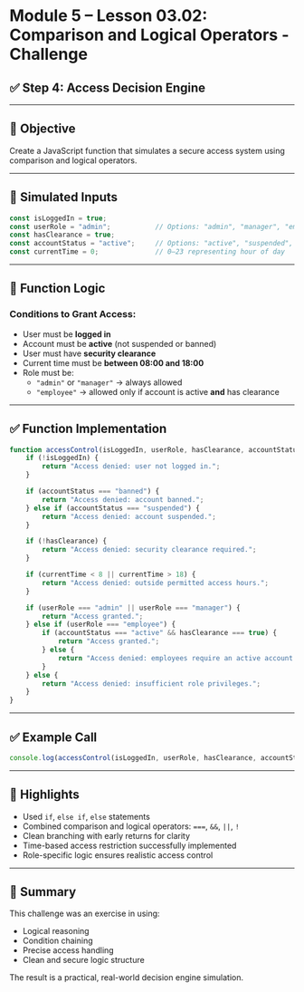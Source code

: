 # Module 5 – Lesson 03.02: Comparison and Logical Operators - Challenge
## ✅ Step 4: Access Decision Engine

---

## 🎯 Objective

Create a JavaScript function that simulates a secure access system using comparison and logical operators.

---

## 🔧 Simulated Inputs

```javascript
const isLoggedIn = true;
const userRole = "admin";           // Options: "admin", "manager", "employee", "guest"
const hasClearance = true;
const accountStatus = "active";     // Options: "active", "suspended", "banned"
const currentTime = 0;              // 0–23 representing hour of day
```

---

## 🧠 Function Logic

### Conditions to Grant Access:
- User must be **logged in**
- Account must be **active** (not suspended or banned)
- User must have **security clearance**
- Current time must be **between 08:00 and 18:00**
- Role must be:
  - `"admin"` or `"manager"` → always allowed
  - `"employee"` → allowed only if account is active **and** has clearance

---

## ✅ Function Implementation

```javascript
function accessControl(isLoggedIn, userRole, hasClearance, accountStatus, currentTime) {
    if (!isLoggedIn) {
        return "Access denied: user not logged in.";
    }

    if (accountStatus === "banned") {
        return "Access denied: account banned.";
    } else if (accountStatus === "suspended") {
        return "Access denied: account suspended.";
    }

    if (!hasClearance) {
        return "Access denied: security clearance required.";
    }

    if (currentTime < 8 || currentTime > 18) {
        return "Access denied: outside permitted access hours.";
    }

    if (userRole === "admin" || userRole === "manager") {
        return "Access granted.";
    } else if (userRole === "employee") {
        if (accountStatus === "active" && hasClearance === true) {
            return "Access granted.";
        } else {
            return "Access denied: employees require an active account and clearance.";
        }
    } else {
        return "Access denied: insufficient role privileges.";
    }
}
```

---

## ✅ Example Call

```javascript
console.log(accessControl(isLoggedIn, userRole, hasClearance, accountStatus, currentTime));
```

---

## 📌 Highlights

- Used `if`, `else if`, `else` statements
- Combined comparison and logical operators: `===`, `&&`, `||`, `!`
- Clean branching with early returns for clarity
- Time-based access restriction successfully implemented
- Role-specific logic ensures realistic access control

---

## 🧾 Summary

This challenge was an exercise in using:
- Logical reasoning
- Condition chaining
- Precise access handling
- Clean and secure logic structure

The result is a practical, real-world decision engine simulation.
